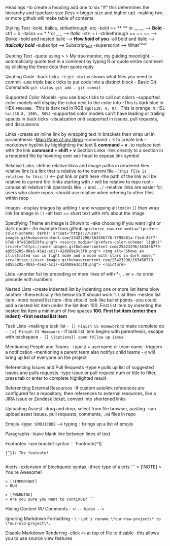 Headings
    -to create a heading add one to six "#" this determines the hierarchy and typeface size (less = bigger size and higher up)
    -making two or more github will make table of contents

Styling Text
    -bold, italics, strikethrough, etc
    -bold == ** ** or __ __ --> **Bold**
        -ctrl + b
    -italics == * * or _ _ --> _Italic_
        -ctrl + i
    -strikethrough == ~~ ~~ --> ~~Strike~~
    -bold and nested italic --> **How _bold_ of you**
    -all bold and italic  --> ***Italically bold***
    -subscript --> Subscript<sub>text</sub>
    -superscript --> What'<sup>sup</sup>

Quoting Text
    -quote using >
        > My true mentor, my guiding moonlight.
    -automatically quote text in a comment by typing R or quote entire comment by clicking the three dots then quote reply

Quoting Code
    -back ticks --> `git status` shows what files you need to commit
    -use triple back ticks to put code into a distinct block
    - Basic Git Commands
      ```
      git status
      git add .
      git commit
      ```

Supported Color Models
    -you use back ticks to call out colors
        -supported color models will display the color next to the color info
        -This is dark blue in HEX `#00008B`.
        -This is dark red in RGB `rgb(139, 0, 0)`.
        -This is orange in HSL `hsl(38.8, 100%, 50%)`
        -supported color models can't have leading or trailing spaces in back ticks
        -visualzation onlt supported in issues, pull requests, and discussions

Links
    -create an inline link by wrapping text in brackets then wrap url in paraenthesis
        -[Main Page of my Repo](https://github.com/cammaicey/startup)
        -command + k to create link
    -markdown hyplink by highlighting the text & **command + v**
    -to replace text with the link **command + shift + v**
Section Links
    -link directly to a section in a rendered file by hovering over sec head to expose link symbol

Relative Links
    -define relative likns and image paths in rendered files
    -relative link is a link that is relative to the current file
        -`[This file is relative to this]()` <-- put link or path here
    -the path of the link will be relative to current file
    -links starting with `/` will be relative to repo root
    -canuse all relative link operands like `./` and `../`
    -relative links are easier for users who clone repos
        -should use relative when refering to other files within reop

Images
    -display images by adding `!` and wrapping alt text in `[]` then wrap link for image in `()`
        -alt text == short text with info about the image

Specifying Theme an Image is Shown to
    -aka choosing if you want light or dark mode
    - An example from github
    ```
    <picture>
        <source media="(prefers-color-scheme: dark)" srcset="https://user-images.githubusercontent.com/25423296/163456776-7f95b81a-f1ed-45f7-b7ab-8fa810d529fa.png">
         <source media="(prefers-color-scheme: light)" srcset="https://user-images.githubusercontent.com/25423296/163456779-a8556205-d0a5-45e2-ac17-42d089e3c3f8.png">
        <img alt="Shows an illustrated sun in light mode and a moon with stars in dark mode." src="https://user-images.githubusercontent.com/25423296/163456779-a8556205-d0a5-45e2-ac17-42d089e3c3f8.png">
    </picture>
    ```

Lists
    -unorder list by preceding or more lines of with **-, *, or +**
    -to order precede with numbers

Nested Lists
    -create indented list by indenting one or more list items blow another
    -theorectically the below stuff should work
    1. List Item
        -nested list item
            -more nested list item
    -this should look like bullet points
    -you could add a nested list item under the list item 100. First list item by indenting the nested list item a minimum of five spaces **100. First list item (enter then indent) -first nested list item**

Task Lists
    -making a task list `- [] Finish CS Homework` to make complete do `- [x] Finish CS Homework`
    - if task list item begins with parenthesis, escape with backspace
    `- [] \(optional) open follow up issue`

Mentioning People and Teams
    - type `@` + username or team name
        -triggers a notification
    -mentioning a parent team also notifys child teams
    - `@` will bring up list of everyone on the project

Referencing Issues and Pull Requests
    -type `#` pulls up list of suggested issues and pulls requests
    -type issue or pull request num or title to filter, press tab or enter to complete highlighted result

Referencing External Resources
    -If custom autolink references are configured for a repository, then references to external resources, like a JIRA issue or Zendesk ticket, convert into shortened links

Uploading Assest
    -drag and drop, select from file browser, pasting
    -can upload asset issues. pull requests, comments, `.md` files in repo

Emojis
    -type `:EMOJICODE` --> typing `:` brings up a list of emojis

Paragraphs
    -leave blank line between lines of text

Footnotes
    -use bracket syntax
    ```
    Footnote[^1]

    [^1]: The footnote!
    ```

Alerts
    -extension of blockquote syntax
    -three type of alerts
    ```
    > [!NOTE]
    > You're Awesome!

    > [!IMPORTANT]
    > RUN

    > [!WARNING]
    > Are you sure you want to continue?```

Hiding Content W/ Comments
    - `<!-- hiden -->`

Ignoring Markdown Formatting
    - `\`
    - `Let's rename \*our-new-project\* to \*our-old-project\*.`

Disable Markdown Rendering
    -click `<>` at top of file to disable
    -this allows you to use source view features